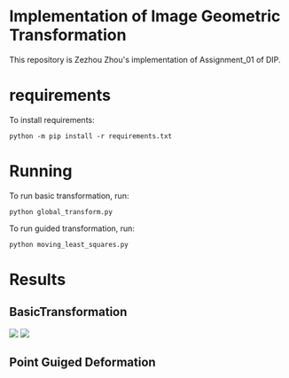 # Implementation of Image Geometric Transformation
This repository is Zezhou Zhou's implementation of Assignment_01 of DIP.

# requirements
To install requirements:
```
python -m pip install -r requirements.txt
```
# Running
To run basic transformation, run:
```
python global_transform.py
```
To run guided transformation, run:
```
python moving_least_squares.py
```
# Results
## BasicTransformation
![](DIP-01_ImageWarping/image/transform/01.png)
![](DIP-01_ImageWarping/image/transform/03.png)
## Point Guiged Deformation


